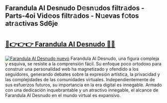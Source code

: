 ## Farandula Al Desnudo D𝚎sn𝚞dos filtr𝚊dos - Parts-4oi Vid𝚎os filtr𝚊dos - N𝚞evas f𝚘tos atr𝚊ctivas Sd6je

# <h2><a href="http://mba3nx.tromn.icu/?c=Farandula+Al+Desnudo">🔗👉👉👉 Farandula Al Desnudo 🔗🔗</a></h2>

[![Farandula Al Desnudo nuevo](https://i.imgur.com/pEAQMta.gif)](http://mba3nx.tromn.icu/?c=Farandula+Al+Desnudo)
Farandula Al Desnudo, una figura compleja y esquiva, se resiste a la comprensión fácil. Su enfoque poco ortodoxo para construir una personalidad web ha magnetizado y ofendido a los seguidores, generando debates sobre la expresión artística, la privacidad y las complejidades de las comunidades virtuales. Independientemente de sus esfuerzos futuros, su importancia en la era digital es innegable. Armado con una dedicación inquebrantable y un atractivo innegable, el alcance de Farandula Al Desnudo en el mundo virtual es expansivo.
